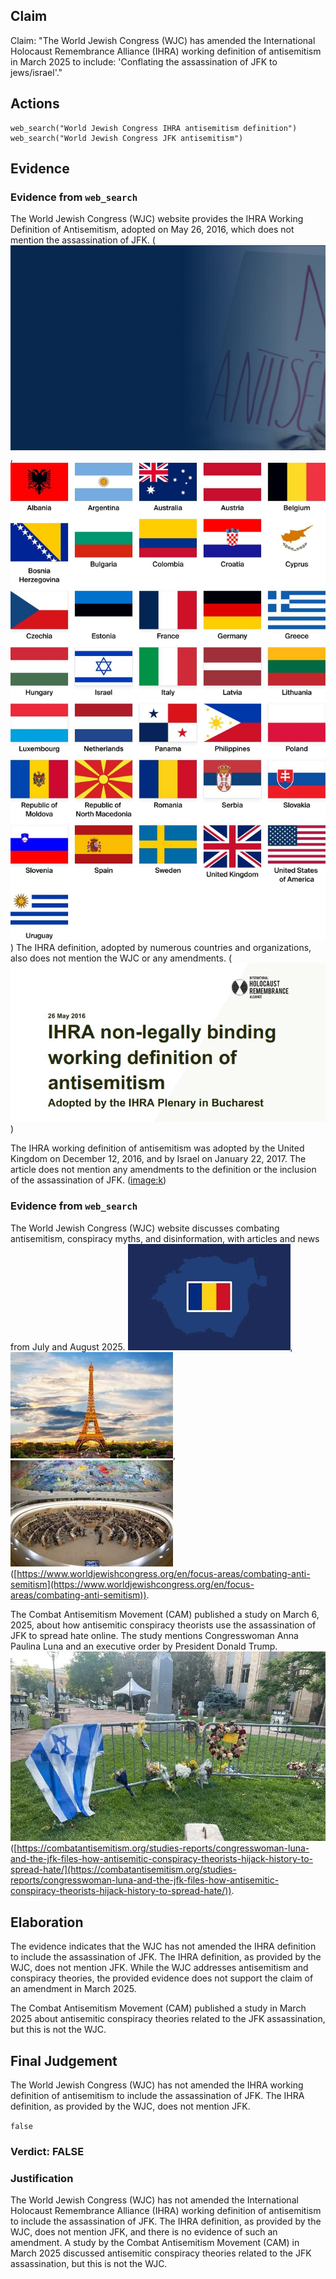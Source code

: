 ## Claim
Claim: "The World Jewish Congress (WJC) has amended the International Holocaust Remembrance Alliance (IHRA) working definition of antisemitism in March 2025 to include: 'Conflating the assassination of JFK to jews/israel'."

## Actions
```
web_search("World Jewish Congress IHRA antisemitism definition")
web_search("World Jewish Congress JFK antisemitism")
```

## Evidence
### Evidence from `web_search`
The World Jewish Congress (WJC) website provides the IHRA Working Definition of Antisemitism, adopted on May 26, 2016, which does not mention the assassination of JFK. (![image 10165](media/2025-08-30_07-02-1756537379-250810.jpg), ![image 10166](media/2025-08-30_07-03-1756537380-261196.jpg)) The IHRA definition, adopted by numerous countries and organizations, also does not mention the WJC or any amendments. (![image 10168](media/2025-08-30_07-03-1756537391-717010.jpg))

The IHRA working definition of antisemitism was adopted by the United Kingdom on December 12, 2016, and by Israel on January 22, 2017. The article does not mention any amendments to the definition or the inclusion of the assassination of JFK. (<image:k>)


### Evidence from `web_search`
The World Jewish Congress (WJC) website discusses combating antisemitism, conspiracy myths, and disinformation, with articles and news from July and August 2025. ![image 10316](media/2025-08-30_07-06-1756537612-371761.jpg), ![image 10321](media/2025-08-30_07-06-1756537613-651388.jpg), ![image 10322](media/2025-08-30_07-06-1756537613-935680.jpg) ([https://www.worldjewishcongress.org/en/focus-areas/combating-anti-semitism](https://www.worldjewishcongress.org/en/focus-areas/combating-anti-semitism)).

The Combat Antisemitism Movement (CAM) published a study on March 6, 2025, about how antisemitic conspiracy theorists use the assassination of JFK to spread hate online. The study mentions Congresswoman Anna Paulina Luna and an executive order by President Donald Trump. ![image 10336](media/2025-08-30_07-07-1756537636-048593.jpg) ([https://combatantisemitism.org/studies-reports/congresswoman-luna-and-the-jfk-files-how-antisemitic-conspiracy-theorists-hijack-history-to-spread-hate/](https://combatantisemitism.org/studies-reports/congresswoman-luna-and-the-jfk-files-how-antisemitic-conspiracy-theorists-hijack-history-to-spread-hate/)).


## Elaboration
The evidence indicates that the WJC has not amended the IHRA definition to include the assassination of JFK. The IHRA definition, as provided by the WJC, does not mention JFK. While the WJC addresses antisemitism and conspiracy theories, the provided evidence does not support the claim of an amendment in March 2025.

The Combat Antisemitism Movement (CAM) published a study in March 2025 about antisemitic conspiracy theories related to the JFK assassination, but this is not the WJC.


## Final Judgement
The World Jewish Congress (WJC) has not amended the IHRA working definition of antisemitism to include the assassination of JFK. The IHRA definition, as provided by the WJC, does not mention JFK.

`false`

### Verdict: FALSE

### Justification
The World Jewish Congress (WJC) has not amended the International Holocaust Remembrance Alliance (IHRA) working definition of antisemitism to include the assassination of JFK. The IHRA definition, as provided by the WJC, does not mention JFK, and there is no evidence of such an amendment. A study by the Combat Antisemitism Movement (CAM) in March 2025 discussed antisemitic conspiracy theories related to the JFK assassination, but this is not the WJC.
